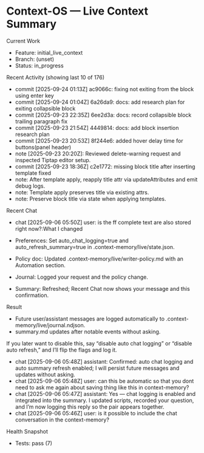 # Context-OS — Live Context Summary

Current Work
- Feature: initial_live_context
- Branch: (unset)
- Status: in_progress

Recent Activity (showing last 10 of 176)
- commit [2025-09-24 01:13Z] ac9066c: fixing not exiting from the block using enter key
- commit [2025-09-24 01:04Z] 6a26da9: docs: add research plan for exiting collapsible block
- commit [2025-09-23 22:35Z] 6ee2d3a: docs: record collapsible block trailing paragraph fix
- commit [2025-09-23 21:54Z] 4449814: docs: add block insertion research plan
- commit [2025-09-23 20:53Z] 8f244e6: added hover delay time for buttons(panel header)
- note [2025-09-23 20:20Z]: Reviewed delete-warning request and inspected Tiptap editor setup.
- commit [2025-09-23 18:36Z] c2e1772: missing block title after inserting template fixed
- note: After template apply, reapply title attr via updateAttributes and emit debug logs.
- note: Template apply preserves title via existing attrs.
- note: Preserve block title via state when applying templates.

Recent Chat
- chat [2025-09-06 05:50Z] user: is the ff complete text are also stored right now?:What I changed

- Preferences: Set auto_chat_logging=true and auto_refresh_summary=true in .context-memory/live/state.json.
- Policy doc: Updated .context-memory/live/writer-policy.md with an Automation section.
- Journal: Logged your request and the policy change.
- Summary: Refreshed; Recent Chat now shows your message and this confirmation.

Result

- Future user/assistant messages are logged automatically to .context-memory/live/journal.ndjson.
- summary.md updates after notable events without asking.

If you later want to disable this, say “disable auto chat logging” or “disable auto refresh,” and I’ll flip the
flags and log it.

- chat [2025-09-06 05:48Z] assistant: Confirmed: auto chat logging and auto summary refresh enabled; I will persist future messages and updates without asking.
- chat [2025-09-06 05:48Z] user: can this be automatic so that you dont need to ask me again about saving thing like this in context-memory?
- chat [2025-09-06 05:47Z] assistant: Yes — chat logging is enabled and integrated into the summary. I updated scripts, recorded your question, and I’m now logging this reply so the pair appears together.
- chat [2025-09-06 05:46Z] user: is it possible to include the chat conversation in the context-memory?

Health Snapshot
- Tests: pass (7)
